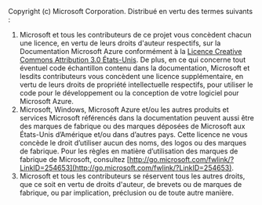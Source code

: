 Copyright (c) Microsoft Corporation.  Distribué en vertu des termes suivants :

1. Microsoft et tous les contributeurs de ce projet vous concèdent chacun une licence, en vertu de leurs droits d'auteur respectifs, sur la Documentation Microsoft Azure conformément à la [Licence Creative Commons Attribution 3.0 États-Unis](http://creativecommons.org/licenses/by/3.0/us/legalcode).  De plus, en ce qui concerne tout éventuel code échantillon contenu dans la documentation, Microsoft et lesdits contributeurs vous concèdent une licence supplémentaire, en vertu de leurs droits de propriété intellectuelle respectifs, pour utiliser le code pour le développement ou la conception de votre logiciel pour Microsoft Azure.
2. Microsoft, Windows, Microsoft Azure et/ou les autres produits et services Microsoft référencés dans la documentation peuvent aussi être des marques de fabrique ou des marques déposées de Microsoft aux États-Unis d’Amérique et/ou dans d’autres pays. Cette licence ne vous concède le droit d’utiliser aucun des noms, des logos ou des marques de fabrique. Pour les règles en matière d’utilisation des marques de fabrique de Microsoft, consultez [http://go.microsoft.com/fwlink/?LinkID=254653](http://go.microsoft.com/fwlink/?LinkID=254653).
3. Microsoft et tous les contributeurs se réservent tous les autres droits, que ce soit en vertu de droits d'auteur, de brevets ou de marques de fabrique, ou par implication, préclusion ou de toute autre manière.

